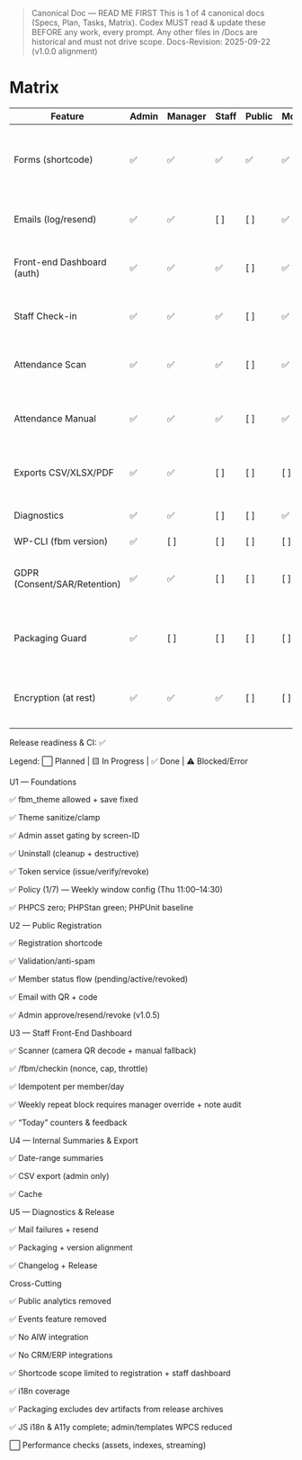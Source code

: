 > Canonical Doc — READ ME FIRST
> This is 1 of 4 canonical docs (Specs, Plan, Tasks, Matrix).
> Codex MUST read & update these BEFORE any work, every prompt.
> Any other files in /Docs are historical and must not drive scope.
> Docs-Revision: 2025-09-22 (v1.0.0 alignment)

# Matrix

| Feature | Admin | Manager | Staff | Public | Mobile | A11y | Security | PHPCS | PHPStan | Unit | Integration | E2E | Docs | Notes |
| --- | --- | --- | --- | --- | --- | --- | --- | --- | --- | --- | --- | --- | --- | --- |
| Forms (shortcode) | ✅ | ✅ | ✅ | ✅ | ✅ | ✅ | ✅ | ✅ | ✅ | ✅ | [ ] | [ ] | ✅ | v1.1.1: shortcode hardened + admin approval/resend coverage |
| Emails (log/resend) | ✅ | ✅ | [ ] | [ ] | ✅ | ✅ | ✅ | ✅ | ✅ | ✅ | [ ] | [ ] | ✅ | v1.1.1: diagnostics resend log with rate limiting |
| Front-end Dashboard (auth) | ✅ | ✅ | ✅ | [ ] | ✅ | ✅ | ✅ | ✅ | ✅ | ✅ | [ ] | [ ] | ✅ | v1.1.1: scanner UI + REST nonce/throttle coverage |
| Staff Check-in | ✅ | ✅ | ✅ | [ ] | ✅ | ✅ | ✅ | ✅ | ✅ | ✅ | ✅ | [ ] | ✅ | v1.1.1: /fbm/checkin throttling + override audit |
| Attendance Scan | ✅ | ✅ | ✅ | [ ] | ✅ | ✅ | ✅ | ✅ | ✅ | ✅ | [ ] | [ ] | ✅ | v1.1.1: camera module + duplicate feedback |
| Attendance Manual | ✅ | ✅ | ✅ | [ ] | ✅ | ✅ | ✅ | ✅ | ✅ | ✅ | ✅ | [ ] | ✅ | v1.1.1: manual fallback + manager override workflow |
| Exports CSV/XLSX/PDF | ✅ | ✅ | [ ] | [ ] | [ ] | [ ] | ✅ | ✅ | ✅ | ✅ | [ ] | [ ] | ✅ | v1.0.10: streaming CSV with cache + BOM |
| Diagnostics | ✅ | ✅ | [ ] | [ ] | ✅ | ✅ | ✅ | ✅ | ✅ | ✅ | [ ] | [ ] | ✅ | Token probe, mail failure log, resend gating |
| WP-CLI (fbm version) | ✅ | [ ] | [ ] | [ ] | [ ] | [ ] | ✅ | ✅ | ✅ | ✅ | [ ] | [ ] | ✅ | [Tasks](Tasks.md) |
| GDPR (Consent/SAR/Retention) | ✅ | ✅ | [ ] | [ ] | [ ] | [ ] | ✅ | ✅ | ✅ | ✅ | [ ] | [ ] | ✅ | v1.0.10: WP privacy exporter/eraser hooks + policy text. |
| Packaging Guard | ✅ | [ ] | [ ] | [ ] | [ ] | [ ] | ✅ | ✅ | ✅ | ✅ | ✅ | [ ] | ✅ | v1.1.1: bin/package.sh manifest + version alignment |
| Encryption (at rest) | ✅ | ✅ | ✅ | [ ] | [ ] | [ ] | ✅ | ✅ | ✅ | ✅ | ✅ | [ ] | ✅ | Envelope encryption with AES-256-GCM + HKDF master key (v1.3.0) |



Release readiness & CI: ✅


Legend: ⬜ Planned | 🟨 In Progress | ✅ Done | ⚠️ Blocked/Error

U1 — Foundations

✅ fbm_theme allowed + save fixed

✅ Theme sanitize/clamp

✅ Admin asset gating by screen-ID

✅ Uninstall (cleanup + destructive)

✅ Token service (issue/verify/revoke)

✅ Policy (1/7) — Weekly window config (Thu 11:00–14:30)

✅ PHPCS zero; PHPStan green; PHPUnit baseline

U2 — Public Registration

✅ Registration shortcode

✅ Validation/anti-spam

✅ Member status flow (pending/active/revoked)

✅ Email with QR + code

✅ Admin approve/resend/revoke (v1.0.5)

U3 — Staff Front-End Dashboard

✅ Scanner (camera QR decode + manual fallback)

✅ /fbm/checkin (nonce, cap, throttle)

✅ Idempotent per member/day

✅ Weekly repeat block requires manager override + note audit

✅ “Today” counters & feedback

U4 — Internal Summaries & Export

✅ Date-range summaries

✅ CSV export (admin only)

✅ Cache

U5 — Diagnostics & Release

✅ Mail failures + resend

✅ Packaging + version alignment

✅ Changelog + Release


Cross-Cutting

✅ Public analytics removed

✅ Events feature removed

✅ No AIW integration

✅ No CRM/ERP integrations

✅ Shortcode scope limited to registration + staff dashboard

✅ i18n coverage

✅ Packaging excludes dev artifacts from release archives

✅ JS i18n & A11y complete; admin/templates WPCS reduced

⬜ Performance checks (assets, indexes, streaming)

